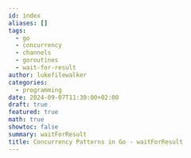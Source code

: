 ```yaml
---
id: index
aliases: []
tags:
  - go
  - concurrency
  - channels
  - goroutines
  - wait-for-result
author: lukefilewalker
categories:
  - programming
date: 2024-09-07T11:30:00+02:00
draft: true
featured: true
math: true
showtoc: false
summary: waitForResult
title: Concurrency Patterns in Go - waitForResult
---
```


